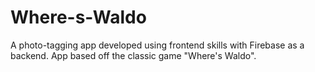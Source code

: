# Where-s-Waldo
A photo-tagging app developed using frontend skills with Firebase as a backend. App based off the classic game "Where's Waldo".

